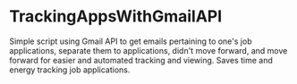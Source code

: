 # TrackingAppsWithGmailAPI

Simple script using Gmail API to get emails pertaining to one's job applications, separate them to applications, didn't move forward, and move forward for easier and automated tracking and viewing. Saves time and energy tracking job applications. 
